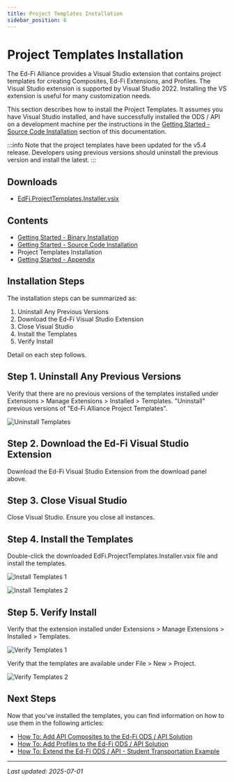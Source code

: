 ```yaml
---
title: Project Templates Installation
sidebar_position: 6
---
```


# Project Templates Installation

The Ed-Fi Alliance provides a Visual Studio extension that contains project templates for creating Composites, Ed-Fi Extensions, and Profiles. The Visual Studio extension is supported by Visual Studio 2022. Installing the VS extension is useful for many customization needs.

This section describes how to install the Project Templates. It assumes you have Visual Studio installed, and have successfully installed the ODS / API on a development machine per the instructions in the [Getting Started - Source Code Installation](https://edfi.atlassian.net/wiki/spaces/ODSAPIS3V54/pages/22774233/Getting+Started+-+Source+Code+Installation) section of this documentation.

:::info
Note that the project templates have been updated for the v5.4 release. Developers using previous versions should uninstall the previous version and install the latest.
:::

## Downloads

* [EdFi.ProjectTemplates.Installer.vsix](https://dev.azure.com/ed-fi-alliance/Ed-Fi-Alliance-OSS/_artifacts/feed/EdFi@Release/NuGet/EdFi.Suite3.ProjectTemplates.Installer/overview/5.4.396)

## Contents

* [Getting Started - Binary Installation](https://edfi.atlassian.net/wiki/spaces/ODSAPIS3V54/pages/22774182/Getting+Started+-+Binary+Installation)
* [Getting Started - Source Code Installation](https://edfi.atlassian.net/wiki/spaces/ODSAPIS3V54/pages/22774233/Getting+Started+-+Source+Code+Installation)
* Project Templates Installation
* [Getting Started - Appendix](https://edfi.atlassian.net/wiki/spaces/ODSAPIS3V54/pages/22774308/Getting+Started+-+Appendix)

## Installation Steps

The installation steps can be summarized as:

1. Uninstall Any Previous Versions
2. Download the Ed-Fi Visual Studio Extension
3. Close Visual Studio
4. Install the Templates
5. Verify Install

Detail on each step follows.

## Step 1. Uninstall Any Previous Versions

Verify that there are no previous versions of the templates installed under Extensions > Manage Extensions > Installed > Templates. "Uninstall" previous versions of "Ed-Fi Alliance Project Templates".

![Uninstall Templates](https://edfi.atlassian.net/wiki/download/thumbnails/22774290/image2020-10-18_16-6-25.png?version=1&modificationDate=1641861346743&cacheVersion=1&api=v2&width=937&height=263)

## Step 2. Download the Ed-Fi Visual Studio Extension

Download the Ed-Fi Visual Studio Extension from the download panel above.

## Step 3. Close Visual Studio

Close Visual Studio. Ensure you close all instances.

## Step 4. Install the Templates

Double-click the downloaded EdFi.ProjectTemplates.Installer.vsix file and install the templates.

![Install Templates 1](https://edfi.atlassian.net/wiki/download/attachments/22774290/image2022-2-7_14-42-7.png?version=1&modificationDate=1644270127673&cacheVersion=1&api=v2)

![Install Templates 2](https://edfi.atlassian.net/wiki/download/attachments/22774290/image2022-2-7_14-43-35.png?version=1&modificationDate=1644270216400&cacheVersion=1&api=v2)

## Step 5. Verify Install

Verify that the extension installed under Extensions > Manage Extensions > Installed > Templates.

![Verify Templates 1](https://edfi.atlassian.net/wiki/download/thumbnails/22774290/image2020-10-18_16-16-34.png?version=1&modificationDate=1641861346700&cacheVersion=1&api=v2&width=693&height=274)

Verify that the templates are available under File > New > Project.

![Verify Templates 2](https://edfi.atlassian.net/wiki/download/thumbnails/22774290/image2020-10-18_16-21-35.png?version=1&modificationDate=1641861346690&cacheVersion=1&api=v2&width=1012&height=643)

## Next Steps

Now that you've installed the templates, you can find information on how to use them in the following articles:

* [How To: Add API Composites to the Ed-Fi ODS / API Solution](https://edfi.atlassian.net/wiki/spaces/ODSAPIS3V54/pages/22774820/How+To+Add+API+Composites+to+the+Ed-Fi+ODS+API+Solution)
* [How To: Add Profiles to the Ed-Fi ODS / API Solution](https://edfi.atlassian.net/wiki/spaces/ODSAPIS3V54/pages/22774786/How+To+Add+Profiles+to+the+Ed-Fi+ODS+API+Solution)
* [How To: Extend the Ed-Fi ODS / API - Student Transportation Example](https://edfi.atlassian.net/wiki/spaces/ODSAPIS3V54/pages/22774474/How+To+Extend+the+Ed-Fi+ODS+API+-+Student+Transportation+Example)

---

_Last updated: 2025-07-01_
